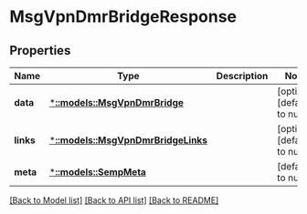 # MsgVpnDmrBridgeResponse

## Properties
Name | Type | Description | Notes
------------ | ------------- | ------------- | -------------
**data** | [***::models::MsgVpnDmrBridge**](MsgVpnDmrBridge.md) |  | [optional] [default to null]
**links** | [***::models::MsgVpnDmrBridgeLinks**](MsgVpnDmrBridgeLinks.md) |  | [optional] [default to null]
**meta** | [***::models::SempMeta**](SempMeta.md) |  | [default to null]

[[Back to Model list]](../README.md#documentation-for-models) [[Back to API list]](../README.md#documentation-for-api-endpoints) [[Back to README]](../README.md)


